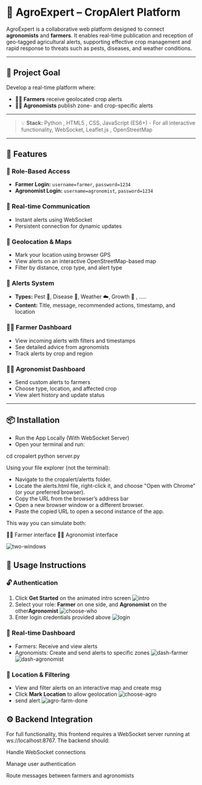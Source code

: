 # 🌾 AgroExpert – CropAlert Platform

AgroExpert is a collaborative web platform designed to connect **agronomists** and **farmers**. It enables real-time publication and reception of geo-tagged agricultural alerts, supporting effective crop management and rapid response to threats such as pests, diseases, and weather conditions.

---

## 🎯 Project Goal

Develop a real-time platform where:
- 🧑‍🌾 **Farmers** receive geolocated crop alerts
- 🧑‍🔬 **Agronomists** publish zone- and crop-specific alerts

---

> 💡 **Stack:** Python , HTML5 , CSS, JavaScript (ES6+) - For all interactive functionality, WebSocket, Leaflet.js , OpenStreetMap

---

## 🚀 Features

### 👥 Role-Based Access
- **Farmer Login:** `username=farmer`, `password=1234`  
- **Agronomist Login:** `username=agronomist`, `password=1234`

### 📲 Real-time Communication
- Instant alerts using WebSocket
- Persistent connection for dynamic updates

### 📌 Geolocation & Maps
- Mark your location using browser GPS  
- View alerts on an interactive OpenStreetMap-based map  
- Filter by distance, crop type, and alert type

### 🌱 Alerts System
- **Types:** Pest 🐛, Disease 🦠, Weather ☁️, Growth 🌾 , ..... 
- **Content:** Title, message, recommended actions, timestamp, and location

### 🧑‍🌾 Farmer Dashboard
- View incoming alerts with filters and timestamps  
- See detailed advice from agronomists  
- Track alerts by crop and region  

### 🧑‍🔬 Agronomist Dashboard
- Send custom alerts to farmers  
- Choose type, location, and affected crop  
- View alert history and update status  

---

## 📦 Installation

- Run the App Locally (With WebSocket Server)
- Open your terminal and run:

cd cropalert
python server.py

Using your file explorer (not the terminal):
  - Navigate to the cropalert/alertts folder.
  - Locate the alerts.html file, right-click it, and choose "Open with Chrome" (or your preferred browser).
  - Copy the URL from the browser’s address bar
  - Open a new browser window or a different browser.
  - Paste the copied URL to open a second instance of the app.

This way you can simulate both:

👨‍🌾 Farmer interface
👨‍🔬 Agronomist interface

![two-windows](https://github.com/user-attachments/assets/c7280c9c-3de5-412f-9877-f1184d3aa8f5)

## 📖 Usage Instructions

### 🔓 Authentication
1. Click **Get Started** on the animated intro screen
![intro](https://github.com/user-attachments/assets/ac5aed85-e4da-4959-a627-3c4b72278ccf)
2. Select your role: **Farmer** on one side, and **Agronomist** on the other**Agronomist**
![choose-who](https://github.com/user-attachments/assets/d99ca208-029e-44d3-b28e-ce5d8572314e)
4. Enter login credentials provided above
![login](https://github.com/user-attachments/assets/544c0709-090e-44f9-81c6-3637ed8c71e7)
### 📡 Real-time Dashboard
- Farmers: Receive and view alerts
- Agronomists: Create and send alerts to specific zones
![dash-farmer](https://github.com/user-attachments/assets/ba12a7ca-75e4-4a61-8b38-2c939f64fed7) ![dash-agronomist](https://github.com/user-attachments/assets/2a009e1b-4233-468c-af72-7d5f472c864d)

### 📍 Location & Filtering
- View and filter alerts on an interactive map and create msg
- Click **Mark Location** to allow geolocation
![choose-agro](https://github.com/user-attachments/assets/acab5254-644c-4a3e-a45d-4503cd13b52d)
- send alert
![agro-farm-done](https://github.com/user-attachments/assets/fe41c1d0-f5b6-499e-b28d-4b5bbd2f84f9)

## ⚙️ Backend Integration


For full functionality, this frontend requires a WebSocket server running at ws://localhost:8767. The backend should:

Handle WebSocket connections

Manage user authentication


Route messages between farmers and agronomists









